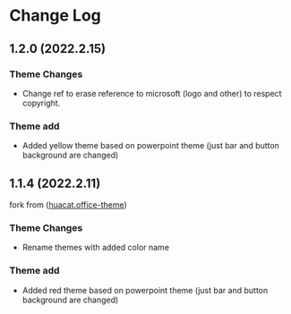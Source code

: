 # Change Log
## 1.2.0 (2022.2.15)
### Theme Changes
- Change ref to erase reference to microsoft (logo and other) to respect copyright.
### Theme add
- Added yellow theme based on powerpoint theme (just bar and button background are changed)
## 1.1.4 (2022.2.11)
fork from ([huacat.office-theme](https://github.com/huacat1017/huacat.office-theme))
### Theme Changes
- Rename themes with added color name
### Theme add
- Added red theme based on powerpoint theme (just bar and button background are changed)
